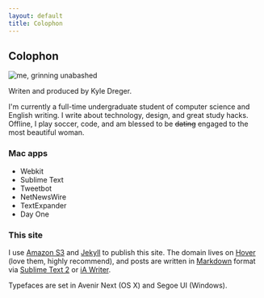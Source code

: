 ```yaml
---
layout: default
title: Colophon
---
```

## Colophon
![me, grinning unabashed]({{site.domain}}/public/cargo/kd.png)

Writen and produced by Kyle Dreger.

I'm currently a full-time undergraduate student of computer science and English writing. I write about technology, design, and great study hacks. Offline, I play soccer, code, and am blessed to be <s>dating</s> engaged to the most beautiful woman.

### Mac apps
- Webkit
- Sublime Text
- Tweetbot
- NetNewsWire
- TextExpander
- Day One

### This site
I use [Amazon S3](http://aws.amazon.com/s3/) and [Jekyll](https://github.com/mojombo/jekyll) to publish this site. The domain lives on [Hover](http://hover.com) (love them, highly recommend), and posts are written in [Markdown](http://daringfireball.net/projects/markdown) format via [Sublime Text 2](http://sublimetext.com) or [iA Writer](http:iawriter.com).

Typefaces are set in Avenir Next (OS X) and Segoe UI (Windows).